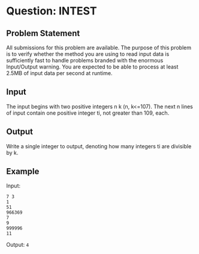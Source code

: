 # Question: INTEST
## Problem Statement
All submissions for this problem are available.
The purpose of this problem is to verify whether the method you are using to read input data is sufficiently fast to handle problems branded with the enormous Input/Output warning. You are expected to be able to process at least 2.5MB of input data per second at runtime.

## Input
The input begins with two positive integers n k (n, k<=107). The next n lines of input contain one positive integer ti, not greater than 109, each.

## Output
Write a single integer to output, denoting how many integers ti are divisible by k.

## Example
Input:
```
7 3
1
51
966369
7
9
999996
11
```
Output:
`4`